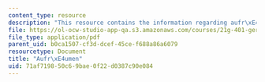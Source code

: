 ```yaml
---
content_type: resource
description: "This resource contains the information regarding aufr\xE4umen."
file: https://ol-ocw-studio-app-qa.s3.amazonaws.com/courses/21g-401-german-i-fall-2008/71af719850c69bae0f22d0387c90e084_MIT21G_401F08_aufraumen.pdf
file_type: application/pdf
parent_uid: b0ca1507-cf3d-dcef-45ce-f688a86a6079
resourcetype: Document
title: "Aufr\xE4umen"
uid: 71af7198-50c6-9bae-0f22-d0387c90e084
---
```

